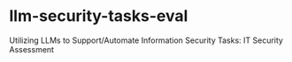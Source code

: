 # llm-security-tasks-eval
Utilizing LLMs to Support/Automate Information Security Tasks: IT Security Assessment
